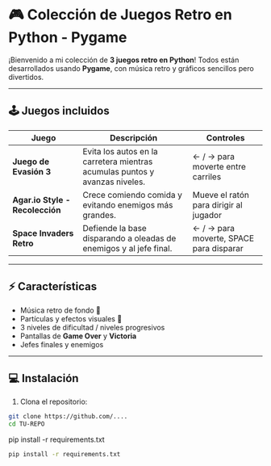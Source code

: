 # 🎮 Colección de Juegos Retro en Python - Pygame

¡Bienvenido a mi colección de **3 juegos retro en Python**! Todos están desarrollados usando **Pygame**, con música retro y gráficos sencillos pero divertidos.  

---

## 🕹️ Juegos incluidos

| Juego | Descripción | Controles |
|-------|------------|----------|
| **Juego de Evasión 3** | Evita los autos en la carretera mientras acumulas puntos y avanzas niveles. | ← / → para moverte entre carriles |
| **Agar.io Style - Recolección** | Crece comiendo comida y evitando enemigos más grandes. | Mueve el ratón para dirigir al jugador |
| **Space Invaders Retro** | Defiende la base disparando a oleadas de enemigos y al jefe final. | ← / → para moverte, SPACE para disparar |

---

## ⚡ Características

- Música retro de fondo 🎵
- Partículas y efectos visuales 🎨
- 3 niveles de dificultad / niveles progresivos  
- Pantallas de **Game Over** y **Victoria**  
- Jefes finales y enemigos

---

## 💻 Instalación

1. Clona el repositorio:

```bash
git clone https://github.com/....
cd TU-REPO
```

pip install -r requirements.txt
```bash
pip install -r requirements.txt

```

